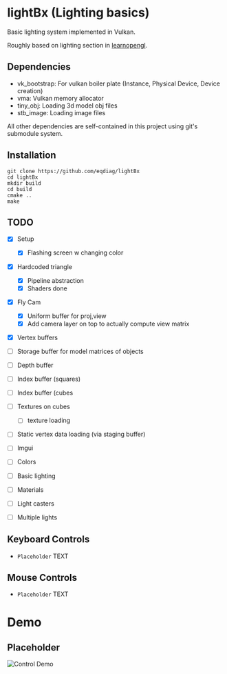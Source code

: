 # lightBx (Lighting basics)

Basic lighting system implemented in Vulkan.

Roughly based on lighting section in [learnopengl](https://learnopengl.com/Lighting).



## Dependencies
- vk_bootstrap: For vulkan boiler plate (Instance, Physical Device, Device creation)
- vma: Vulkan memory allocator
- tiny_obj: Loading 3d model obj files
- stb_image: Loading image files

All other dependencies are self-contained in this project using git's submodule system.


## Installation

```
git clone https://github.com/eqdiag/lightBx
cd lightBx
mkdir build
cd build
cmake ..
make
```

## TODO
- [x] Setup
	- [x] Flashing screen w changing color
- [x] Hardcoded triangle
	- [x] Pipeline abstraction
	- [x] Shaders done
- [x] Fly Cam
	- [x] Uniform buffer for proj,view
	- [x] Add camera layer on top to actually compute view matrix
- [x] Vertex buffers 
- [ ] Storage buffer for model matrices of objects
- [ ] Depth buffer
- [ ] Index buffer (squares)
- [ ] Index buffer (cubes
- [ ] Textures on cubes
	- [ ] texture loading
- [ ] Static vertex data loading (via staging buffer)

- [ ] Imgui

- [ ] Colors
- [ ] Basic lighting
- [ ] Materials
- [ ] Light casters
- [ ] Multiple lights


## Keyboard Controls
  * `Placeholder` TEXT


## Mouse Controls
  * `Placeholder` TEXT

# Demo
## Placeholder
![Control Demo](/screenshots/control_demo.gif "Control Demo")


